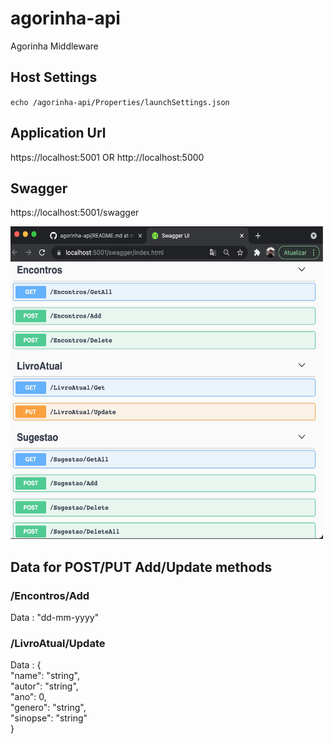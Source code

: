 # agorinha-api
 Agorinha Middleware 
 
 
## Host Settings

`echo /agorinha-api/Properties/launchSettings.json`

## Application Url

https://localhost:5001 OR
http://localhost:5000
 
## Swagger

https://localhost:5001/swagger

<img src="./SwaaggerExample.png" width="500" height="500">

## Data for POST/PUT Add/Update methods

### /Encontros/Add
Data : "dd-mm-yyyy"

### /LivroAtual/Update
Data : { \
  "name": "string", \
  "autor": "string", \
  "ano": 0, \
  "genero": "string", \
  "sinopse": "string" \
}




